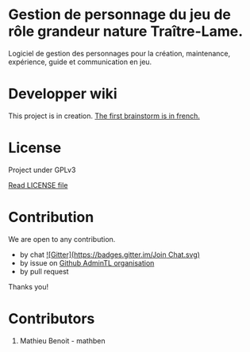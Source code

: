 Gestion de personnage du jeu de rôle grandeur nature Traître-Lame.
==================================================================
Logiciel de gestion des personnages pour la création, maintenance, expérience, guide et communication en jeu.

Developper wiki
===============

This project is in creation. [The first brainstorm is in french.](https://github.com/AdminTL/gestion_personnage_TL/wiki/Premier-brainstorm)

License
=======

Project under GPLv3

[Read LICENSE file](./LICENSE)

Contribution
============

We are open to any contribution.
* by chat [![Gitter](https://badges.gitter.im/Join Chat.svg)](https://gitter.im/AdminTL/gestion_personnage_TL?utm_source=badge&utm_medium=badge&utm_campaign=pr-badge)
* by issue on [Github AdminTL organisation](https://github.com/AdminTL/gestion_personnage_TL/issues)
* by pull request

Thanks you!

Contributors
============

1. Mathieu Benoit - mathben
